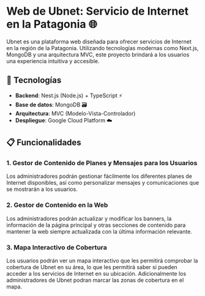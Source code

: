 # Web de Ubnet: Servicio de Internet en la Patagonia 🌐

Ubnet es una plataforma web diseñada para ofrecer servicios de Internet en la región de la Patagonia. Utilizando tecnologías modernas como Next.js, MongoDB y una arquitectura MVC, este proyecto brindará a los usuarios una experiencia intuitiva y accesible.

## 🚀 Tecnologías

- **Backend**: Nest.js (Node.js) + TypeScript ⚡
- **Base de datos**: MongoDB 🗃️
- **Arquitectura**: MVC (Modelo-Vista-Controlador)
- **Despliegue**: Google Cloud Platform ☁️ 

## 📋 Funcionalidades

### 1. **Gestor de Contenido de Planes y Mensajes para los Usuarios**
   Los administradores podrán gestionar fácilmente los diferentes planes de Internet disponibles, así como personalizar mensajes y comunicaciones que se mostrarán a los usuarios.

### 2. **Gestor de Contenido en la Web**
   Los administradores podrán actualizar y modificar los banners, la información de la página principal y otras secciones de contenido para mantener la web siempre actualizada con la última información relevante.

### 3. **Mapa Interactivo de Cobertura**
   Los usuarios podrán ver un mapa interactivo que les permitirá comprobar la cobertura de Ubnet en su área, lo que les permitirá saber si pueden acceder a los servicios de Internet en su ubicación. Adicionalmente los administradores de Ubnet podran marcar las zonas de cobertura en el mapa. 


